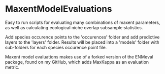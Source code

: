 # MaxentModelEvaluations
Easy to run scripts for evaluating many combinations of maxent parameters, as well as calculating ecological niche overlap subsample statistics.

Add species occurence points to the 'occurences' folder and add predictive layers to the 'layers' folder. Results will be placed into a 'models' folder with sub-folders for each species occurence point file.

Maxent model evaluations makes use of a forked version of the ENMeval package, found on my GitHub, which adds MaxKappa as an evaluation metric.

